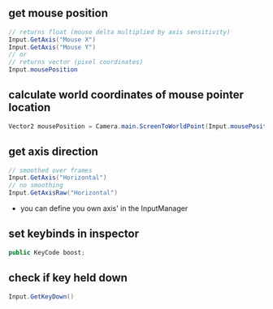## get mouse position
```csharp
// returns float (mouse delta multiplied by axis sensitivity)
Input.GetAxis("Mouse X")
Input.GetAxis("Mouse Y")
// or
// returns vector (pixel coordinates)
Input.mousePosition
```

## calculate world coordinates of mouse pointer location
```csharp
Vector2 mousePosition = Camera.main.ScreenToWorldPoint(Input.mousePosition);
```

## get axis direction
```csharp
// smoothed over frames
Input.GetAxis("Horizontal")
// no smoothing
Input.GetAxisRaw("Horizontal")
```
- you can define you own axis' in the InputManager

## set keybinds in inspector
```csharp
public KeyCode boost;
```

## check if key held down
```csharp
Input.GetKeyDown()
```

